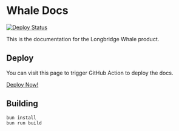 # Whale Docs

[![Deploy Status](https://github.com/longbridgeapp/whale-docs/actions/workflows/publish.yml/badge.svg)](https://github.com/longbridgeapp/whale-docs/actions/workflows/publish.yml)

This is the documentation for the Longbridge Whale product.

## Deploy

You can visit this page to trigger GitHub Action to deploy the docs.

[Deploy Now!](https://github.com/longbridgeapp/whale-docs/actions/workflows/publish.yml)

## Building

```bash
bun install
bun run build
```

